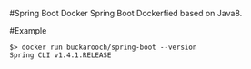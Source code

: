 #Spring Boot Docker 
Spring Boot Dockerfied based on Java8.

#Example

```
$> docker run buckarooch/spring-boot --version 
Spring CLI v1.4.1.RELEASE
```
